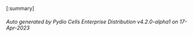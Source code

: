 








[:summary]

###### Auto generated by Pydio Cells Enterprise Distribution v4.2.0-alpha1 on 17-Apr-2023
